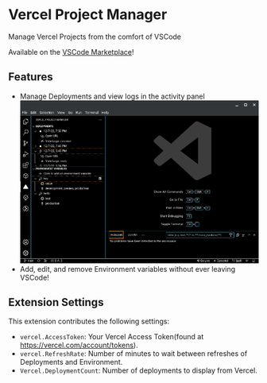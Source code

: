 # Vercel Project Manager

Manage Vercel Projects from the comfort of VSCode

Available on the [VSCode Marketplace](https://marketplace.visualstudio.com/items?itemName=AaronDill.vercel-project-manager-vscode)!

## Features

- Manage Deployments and view logs in the activity panel
  ![Image of side panel](side-panel-screenshot.png)
- Add, edit, and remove Environment variables without ever leaving VSCode!

## Extension Settings

This extension contributes the following settings:

- `vercel.AccessToken`: Your Vercel Access Token(found at https://vercel.com/account/tokens).
- `vercel.RefreshRate`: Number of minutes to wait between refreshes of Deployments and Environment.
- `Vercel.DeploymentCount`: Number of deployments to display from Vercel.
